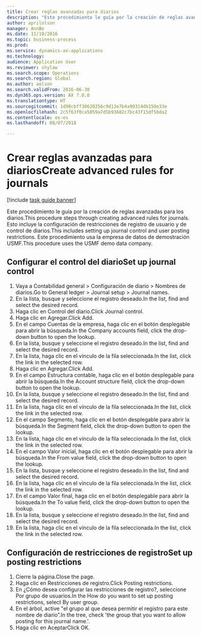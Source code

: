 ```yaml
--- 
title: Crear reglas avanzadas para diarios
description: "Este procedimiento le guía por la creación de reglas avanzadas para los diarios."
author: aprilolson
manager: AnnBe
ms.date: 11/10/2016
ms.topic: business-process
ms.prod: 
ms.service: dynamics-ax-applications
ms.technology: 
audience: Application User
ms.reviewer: shylaw
ms.search.scope: Operations
ms.search.region: Global
ms.author: aolson
ms.search.validFrom: 2016-06-30
ms.dyn365.ops.version: AX 7.0.0
ms.translationtype: HT
ms.sourcegitcommit: 1d98cbff30620256c9d13e7b4a90314db150e33e
ms.openlocfilehash: 2c5f63f0ca5859a7d5b93682c7bc43f15df5bda2
ms.contentlocale: es-es
ms.lasthandoff: 08/07/2018

---
```

# <a name="create-advanced-rules-for-journals"></a><span data-ttu-id="f083a-103">Crear reglas avanzadas para diarios</span><span class="sxs-lookup"><span data-stu-id="f083a-103">Create advanced rules for journals</span></span>

[!include [task guide banner](../../includes/task-guide-banner.md)]

<span data-ttu-id="f083a-104">Este procedimiento le guía por la creación de reglas avanzadas para los diarios.</span><span class="sxs-lookup"><span data-stu-id="f083a-104">This procedure steps through creating advanced rules for journals.</span></span> <span data-ttu-id="f083a-105">Esto incluye la configuración de restricciones de registro de usuario y de control de diarios.</span><span class="sxs-lookup"><span data-stu-id="f083a-105">This includes setting up journal control and user posting restrictions.</span></span> <span data-ttu-id="f083a-106">Este procedimiento usa la empresa de datos de demostración USMF.</span><span class="sxs-lookup"><span data-stu-id="f083a-106">This procedure uses the USMF demo data company.</span></span>


## <a name="set-up-journal-control"></a><span data-ttu-id="f083a-107">Configurar el control del diario</span><span class="sxs-lookup"><span data-stu-id="f083a-107">Set up journal control</span></span>
1. <span data-ttu-id="f083a-108">Vaya a Contabilidad general > Configuración de diario > Nombres de diarios.</span><span class="sxs-lookup"><span data-stu-id="f083a-108">Go to General ledger > Journal setup > Journal names.</span></span>
2. <span data-ttu-id="f083a-109">En la lista, busque y seleccione el registro deseado.</span><span class="sxs-lookup"><span data-stu-id="f083a-109">In the list, find and select the desired record.</span></span>
3. <span data-ttu-id="f083a-110">Haga clic en Control del diario.</span><span class="sxs-lookup"><span data-stu-id="f083a-110">Click Journal control.</span></span>
4. <span data-ttu-id="f083a-111">Haga clic en Agregar.</span><span class="sxs-lookup"><span data-stu-id="f083a-111">Click Add.</span></span>
5. <span data-ttu-id="f083a-112">En el campo Cuentas de la empresa, haga clic en el botón desplegable para abrir la búsqueda.</span><span class="sxs-lookup"><span data-stu-id="f083a-112">In the Company accounts field, click the drop-down button to open the lookup.</span></span>
6. <span data-ttu-id="f083a-113">En la lista, busque y seleccione el registro deseado.</span><span class="sxs-lookup"><span data-stu-id="f083a-113">In the list, find and select the desired record.</span></span>
7. <span data-ttu-id="f083a-114">En la lista, haga clic en el vínculo de la fila seleccionada.</span><span class="sxs-lookup"><span data-stu-id="f083a-114">In the list, click the link in the selected row.</span></span>
8. <span data-ttu-id="f083a-115">Haga clic en Agregar.</span><span class="sxs-lookup"><span data-stu-id="f083a-115">Click Add.</span></span>
9. <span data-ttu-id="f083a-116">En el campo Estructura contable, haga clic en el botón desplegable para abrir la búsqueda.</span><span class="sxs-lookup"><span data-stu-id="f083a-116">In the Account structure field, click the drop-down button to open the lookup.</span></span>
10. <span data-ttu-id="f083a-117">En la lista, busque y seleccione el registro deseado.</span><span class="sxs-lookup"><span data-stu-id="f083a-117">In the list, find and select the desired record.</span></span>
11. <span data-ttu-id="f083a-118">En la lista, haga clic en el vínculo de la fila seleccionada.</span><span class="sxs-lookup"><span data-stu-id="f083a-118">In the list, click the link in the selected row.</span></span>
12. <span data-ttu-id="f083a-119">En el campo Segmento, haga clic en el botón desplegable para abrir la búsqueda.</span><span class="sxs-lookup"><span data-stu-id="f083a-119">In the Segment field, click the drop-down button to open the lookup.</span></span>
13. <span data-ttu-id="f083a-120">En la lista, haga clic en el vínculo de la fila seleccionada.</span><span class="sxs-lookup"><span data-stu-id="f083a-120">In the list, click the link in the selected row.</span></span>
14. <span data-ttu-id="f083a-121">En el campo Valor inicial, haga clic en el botón desplegable para abrir la búsqueda.</span><span class="sxs-lookup"><span data-stu-id="f083a-121">In the From value field, click the drop-down button to open the lookup.</span></span>
15. <span data-ttu-id="f083a-122">En la lista, busque y seleccione el registro deseado.</span><span class="sxs-lookup"><span data-stu-id="f083a-122">In the list, find and select the desired record.</span></span>
16. <span data-ttu-id="f083a-123">En la lista, haga clic en el vínculo de la fila seleccionada.</span><span class="sxs-lookup"><span data-stu-id="f083a-123">In the list, click the link in the selected row.</span></span>
17. <span data-ttu-id="f083a-124">En el campo Valor final, haga clic en el botón desplegable para abrir la búsqueda.</span><span class="sxs-lookup"><span data-stu-id="f083a-124">In the To value field, click the drop-down button to open the lookup.</span></span>
18. <span data-ttu-id="f083a-125">En la lista, busque y seleccione el registro deseado.</span><span class="sxs-lookup"><span data-stu-id="f083a-125">In the list, find and select the desired record.</span></span>
19. <span data-ttu-id="f083a-126">En la lista, haga clic en el vínculo de la fila seleccionada.</span><span class="sxs-lookup"><span data-stu-id="f083a-126">In the list, click the link in the selected row.</span></span>

## <a name="set-up-posting-restrictions"></a><span data-ttu-id="f083a-127">Configuración de restricciones de registro</span><span class="sxs-lookup"><span data-stu-id="f083a-127">Set up posting restrictions</span></span>
1. <span data-ttu-id="f083a-128">Cierre la página.</span><span class="sxs-lookup"><span data-stu-id="f083a-128">Close the page.</span></span>
2. <span data-ttu-id="f083a-129">Haga clic en Restricciones de registro.</span><span class="sxs-lookup"><span data-stu-id="f083a-129">Click Posting restrictions.</span></span>
3. <span data-ttu-id="f083a-130">En ¿Cómo desea configurar las restricciones de registro?, seleccione Por grupo de usuarios.</span><span class="sxs-lookup"><span data-stu-id="f083a-130">In the How do you want to set up posting restrictions, select By user group.</span></span>
4. <span data-ttu-id="f083a-131">En el árbol, active "el grupo al que desea permitir el registro para este nombre de diario”.</span><span class="sxs-lookup"><span data-stu-id="f083a-131">In the tree, check 'the group that you want to allow posting for this journal name.'.</span></span>
5. <span data-ttu-id="f083a-132">Haga clic en Aceptar</span><span class="sxs-lookup"><span data-stu-id="f083a-132">Click OK.</span></span>



